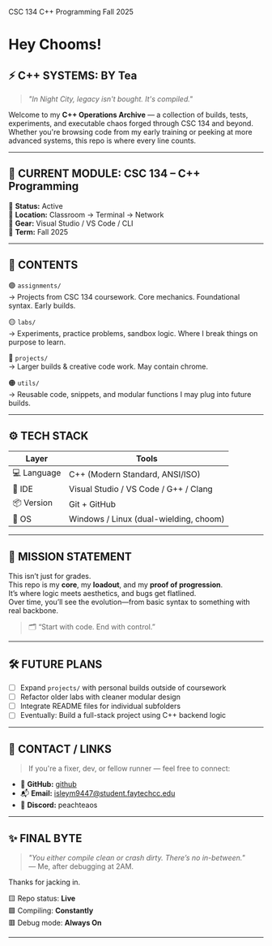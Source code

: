 CSC 134 C++ Programming Fall 2025
                                             
                                                
# Hey Chooms! #

## ⚡ C++ SYSTEMS: BY Tea  ##
> *"In Night City, legacy isn't bought. It's compiled."*

Welcome to my **C++ Operations Archive** — a collection of builds, tests, experiments, and executable chaos forged through CSC 134 and beyond.  
Whether you're browsing code from my early training or peeking at more advanced systems, this repo is where every line counts.

---

## 🧠 CURRENT MODULE: CSC 134 – C++ Programming  
📍 **Status:** Active  
📍 **Location:** Classroom → Terminal → Network  
📍 **Gear:** Visual Studio / VS Code / CLI  
📍 **Term:** Fall 2025  

---

## 🧩 CONTENTS

🟣 `assignments/`  
→ Projects from CSC 134 coursework. Core mechanics. Foundational syntax. Early builds.

🟡 `labs/`  
→ Experiments, practice problems, sandbox logic. Where I break things on purpose to learn.

🔵 `projects/`  
→ Larger builds & creative code work. May contain chrome.

🟠 `utils/`  
→ Reusable code, snippets, and modular functions I may plug into future builds.

---

## ⚙️ TECH STACK  

| Layer       | Tools                                 |
|-------------|----------------------------------------|
| 💻 Language | C++ (Modern Standard, ANSI/ISO)        |
| 🔧 IDE      | Visual Studio / VS Code / G++ / Clang  |
| 📦 Version  | Git + GitHub                           |
| 🔐 OS       | Windows / Linux (dual-wielding, choom) |

---

## 🚧 MISSION STATEMENT

This isn’t just for grades.  
This repo is my **core**, my **loadout**, and my **proof of progression**.  
It’s where logic meets aesthetics, and bugs get flatlined.  
Over time, you’ll see the evolution—from basic syntax to something with real backbone.

> 🗂️ “Start with code. End with control.”

---

## 🛠️ FUTURE PLANS

- [ ] Expand `projects/` with personal builds outside of coursework  
- [ ] Refactor older labs with cleaner modular design  
- [ ] Integrate README files for individual subfolders  
- [ ] Eventually: Build a full-stack project using C++ backend logic

---

## 📡 CONTACT / LINKS

> If you're a fixer, dev, or fellow runner — feel free to connect:

- 🔗 **GitHub:** [github](https://github.com/isleym9447)  
- 📬 **Email:** isleym9447@student.faytechcc.edu 
- 💬 **Discord:** peachteaos  

---

## ✨ FINAL BYTE

> *"You either compile clean or crash dirty. There’s no in-between."*  
> — Me, after debugging at 2AM.

Thanks for jacking in.

🟨 Repo status: **Live**  
🟩 Compiling: **Constantly**  
🟥 Debug mode: **Always On**

---